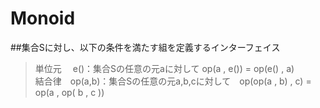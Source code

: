 # Monoid
##集合Sに対し、以下の条件を満たす組を定義するインターフェイス
> 単位元　    e()：集合Sの任意の元aに対して op(a , e()) = op(e() , a) <br>
> 結合律　op(a,b)：集合Sの任意の元a,b,cに対して　op(op(a , b) , c) = op(a , op( b , c ))
